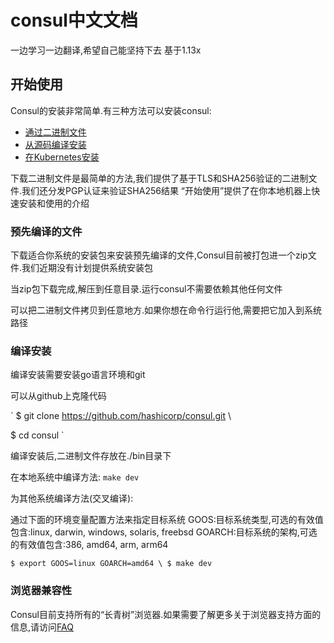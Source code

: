 # consul中文文档
一边学习一边翻译,希望自己能坚持下去
基于1.13x
## 开始使用
Consul的安装非常简单.有三种方法可以安装consul:
* [通过二进制文件](https://www.consul.io/docs/install#precompiled-binaries)
* [从源码编译安装](https://www.consul.io/docs/install#compiling-from-source)
* [在Kubernetes安装](https://www.consul.io/docs/k8s/installation/install)

下载二进制文件是最简单的方法,我们提供了基于TLS和SHA256验证的二进制文件.我们还分发PGP认证来验证SHA256结果
“开始使用”提供了在你本地机器上快速安装和使用的介绍

### 预先编译的文件
下载适合你系统的安装包来安装预先编译的文件,Consul目前被打包进一个zip文件.我们近期没有计划提供系统安装包

当zip包下载完成,解压到任意目录.运行consul不需要依赖其他任何文件

可以把二进制文件拷贝到任意地方.如果你想在命令行运行他,需要把它加入到系统路径

### 编译安装
编译安装需要安装go语言环境和git

可以从github上克隆代码

`
$ git clone https://github.com/hashicorp/consul.git \

$ cd consul
`

编译安装后,二进制文件存放在./bin目录下

在本地系统中编译方法:
`make dev`

为其他系统编译方法(交叉编译):

通过下面的环境变量配置方法来指定目标系统
GOOS:目标系统类型,可选的有效值包含:linux, darwin, windows, solaris, freebsd
GOARCH:目标系统的架构,可选的有效值包含:386, amd64, arm, arm64

`
$ export GOOS=linux GOARCH=amd64 \
$ make dev
`
### 浏览器兼容性
Consul目前支持所有的“长青树”浏览器.如果需要了解更多关于浏览器支持方面的信息,请访问[FAQ](https://www.consul.io/docs/troubleshoot/faq)

